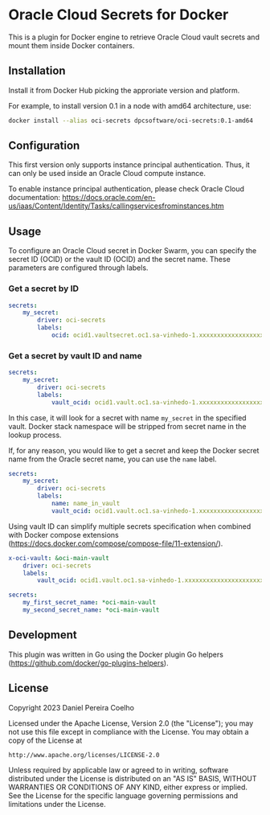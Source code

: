 # Oracle Cloud Secrets for Docker

This is a plugin for Docker engine to retrieve Oracle Cloud vault secrets
and mount them inside Docker containers.

## Installation

Install it from Docker Hub picking the approriate version and platform.

For example, to install version 0.1 in a node with amd64 architecture, use:

```sh
docker install --alias oci-secrets dpcsoftware/oci-secrets:0.1-amd64
```

## Configuration

This first version only supports instance principal authentication.
Thus, it can only be used inside an Oracle Cloud compute instance.

To enable instance principal authentication, please check Oracle Cloud documentation:
https://docs.oracle.com/en-us/iaas/Content/Identity/Tasks/callingservicesfrominstances.htm

## Usage

To configure an Oracle Cloud secret in Docker Swarm, you can specify the secret ID (OCID)
or the vault ID (OCID) and the secret name. These parameters are configured through labels.

### Get a secret by ID

```yaml
secrets:
    my_secret:
        driver: oci-secrets
        labels:
            ocid: ocid1.vaultsecret.oc1.sa-vinhedo-1.xxxxxxxxxxxxxxxxxxxxxxxxxxxxxxxxxxxxxxxxxxxxxxxxxxxxxxxxxxxx
```

### Get a secret by vault ID and name

```yaml
secrets:
    my_secret:
        driver: oci-secrets
        labels:
            vault_ocid: ocid1.vault.oc1.sa-vinhedo-1.xxxxxxxxxxxxxxxxxxxxxxxxxxxxxxxxxxxxxxxxxxxxxxxxxxxxxxxxxxxx
```

In this case, it will look for a secret with name `my_secret` in the specified vault. Docker stack namespace will
be stripped from secret name in the lookup process.

If, for any reason, you would like to get a secret and keep the Docker secret name from the Oracle secret name, you can use the `name` label.

```yaml
secrets:
    my_secret:
        driver: oci-secrets
        labels:
            name: name_in_vault
            vault_ocid: ocid1.vault.oc1.sa-vinhedo-1.xxxxxxxxxxxxxxxxxxxxxxxxxxxxxxxxxxxxxxxxxxxxxxxxxxxxxxxxxxxx
```

Using vault ID can simplify multiple secrets specification when combined with
Docker compose extensions (https://docs.docker.com/compose/compose-file/11-extension/).

```yaml
x-oci-vault: &oci-main-vault
    driver: oci-secrets
    labels:
        vault_ocid: ocid1.vault.oc1.sa-vinhedo-1.xxxxxxxxxxxxxxxxxxxxxxxxxxxxxxxxxxxxxxxxxxxxxxxxxxxxxxxxxxxx

secrets:
    my_first_secret_name: *oci-main-vault
    my_second_secret_name: *oci-main-vault
```

## Development

This plugin was written in Go using the Docker plugin Go helpers (https://github.com/docker/go-plugins-helpers).

## License

Copyright 2023 Daniel Pereira Coelho

Licensed under the Apache License, Version 2.0 (the "License");
you may not use this file except in compliance with the License.
You may obtain a copy of the License at

    http://www.apache.org/licenses/LICENSE-2.0

Unless required by applicable law or agreed to in writing, software
distributed under the License is distributed on an "AS IS" BASIS,
WITHOUT WARRANTIES OR CONDITIONS OF ANY KIND, either express or implied.
See the License for the specific language governing permissions and
limitations under the License.